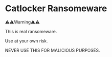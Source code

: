 # Catlocker Ransomeware

⚠️⚠️Warning⚠️⚠️

This is real ransomeware.

Use at your own risk.

NEVER USE THIS FOR MALICIOUS PURPOSES.

